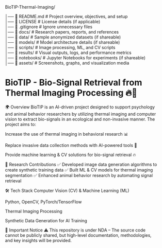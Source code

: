 BioTIP-Thermal-Imaging/

│── 📜 README.md          # Project overview, objectives, and setup  
│── 📜 LICENSE            # License details (if applicable)  
│── 📜 .gitignore         # Ignore unnecessary files  
│── 📂 docs/              # Research papers, reports, and references  
│── 📂 data/              # Sample anonymized datasets (if shareable)  
│── 📂 models/            # Model architecture details (if shareable)  
│── 📂 scripts/           # Image processing, ML, and CV scripts  
│── 📂 results/           # Visual outputs, logs, and performance metrics  
│── 📂 notebooks/         # Jupyter Notebooks for experiments (if shareable)  
│── 📂 assets/            # Screenshots, graphs, and visualization media  


# BioTIP - Bio-Signal Retrieval from Thermal Imaging Processing 🔥📸
🌍 Overview
BioTIP is an AI-driven project designed to support psychology and animal behavior researchers by utilizing thermal imaging and computer vision to extract bio-signals in an ecological and non-invasive manner. The project aims to:

Increase the use of thermal imaging in behavioral research 📊

Replace invasive data collection methods with AI-powered tools 🧠

Provide machine learning & CV solutions for bio-signal retrieval 🔥

🔬 Research Contributions
✅ Developed image data generation algorithms to create synthetic training data
✅ Built ML & CV models for thermal imaging segmentation
✅ Enhanced animal behavior research by automating signal retrieval

🛠️ Tech Stack
Computer Vision (CV) & Machine Learning (ML)

Python, OpenCV, PyTorch/TensorFlow

Thermal Imaging Processing

Synthetic Data Generation for AI Training

🚨 Important Notice
⚠ This repository is under NDA – The source code cannot be publicly shared, but high-level documentation, methodologies, and key insights will be provided.



